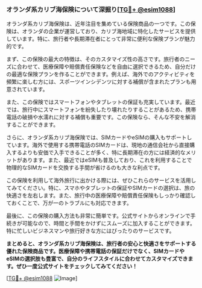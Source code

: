 ### オランダ系カリブ海保険について深掘り[[TG💪+ @esim1088](https://t.me/s/esim1088)]

オランダ系カリブ海保険は、近年注目を集めている保険商品の一つです。この保険は、オランダの企業が運営しており、カリブ海地域に特化したサービスを提供しています。特に、旅行者や長期滞在者にとって非常に便利な保険プランが魅力的です。

まず、この保険の最大の特徴は、そのカスタマイズ性の高さです。旅行者のニーズに合わせて、医療保障や賠償責任保険などを自由に選択できるため、自分だけの最適な保険プランを作ることができます。例えば、海外でのアクティビティを頻繁に楽しむ方には、スポーツインシデンツに対する補償が含まれたプランも用意されています。

また、この保険ではスマートフォンやタブレットの保証も充実しています。最近では、旅行中にスマートフォンを紛失したり壊れたりすることがあるため、携帯電話の破損や水濡れに対する補償も重要です。この保険なら、そんな不安を解消することができます。

さらに、オランダ系カリブ海保険では、SIMカードやeSIMの購入もサポートしています。海外で使用する携帯電話のSIMカードは、現地の通信会社から直接購入するよりも安価で入手できることが多く、特に長期滞在の方には経済的なメリットがあります。また、最近ではeSIMも普及しており、これを利用することで物理的なSIMカードを交換する手間が省けるのも大きな利点です。

この保険を利用して海外旅行に出かける際には、ぜひこれらのサービスを活用してみてください。特に、スマホやタブレットの保証やSIMカードの選択は、旅の快適さを左右します。また、旅行中の医療保障や賠償責任保険もしっかり確認しておくことで、万が一のトラブルにも対応できます。

最後に、この保険の購入方法も非常に簡単です。公式サイトからオンラインで手続きが可能なので、時間と手間をかけずにスムーズに加入することができます。特に忙しいビジネスマンや旅行好きな方にはぴったりのサービスです。

**まとめると、オランダ系カリブ海保険は、旅行者の安心と快適さをサポートする優れた保険商品です。医療保障や携帯電話の保証だけでなく、SIMカードやeSIMの選択肢も豊富で、自分のライフスタイルに合わせてカスタマイズできます。ぜひ一度公式サイトをチェックしてみてください！**

[[TG💪+ @esim1088](https://t.me/s/esim1088) ![Image](https://i.postimg.cc/Y0z9fWf4/image.png)]